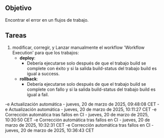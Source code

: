 ## Objetivo

Encontrar el error en un flujos de trabajo.

## Tareas

1. modificar, corregir, y Lanzar manualmente el workflow 'Workflow Execution' para que los trabajos:
     - **deploy**:       
       - Debería ejecutarse solo después de que el trabajo build se complete con éxito y si la salida build-status del trabajo build es igual a success.
     - **rollback**:       
       - Debería ejecutarse solo después de que el trabajo build se complete con fallo y si la salida build-status del trabajo build es igual a fail.
         

-e 
Actualización automática - jueves, 20 de marzo de 2025, 09:48:08 CET
-e 
Actualización automática - jueves, 20 de marzo de 2025, 10:11:27 CET
-e 
Corrección automática tras fallos en CI - jueves, 20 de marzo de 2025, 10:30:50 CET
-e 
Corrección automática tras fallos en CI - jueves, 20 de marzo de 2025, 10:32:31 CET
-e 
Corrección automática tras fallos en CI - jueves, 20 de marzo de 2025, 10:36:43 CET
